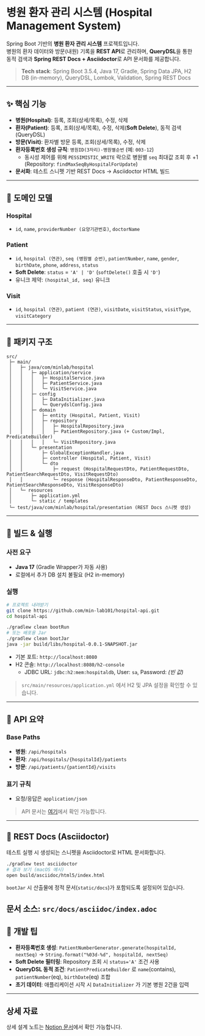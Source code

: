 # 병원 환자 관리 시스템 (Hospital Management System)

Spring Boot 기반의 **병원 환자 관리 시스템** 프로젝트입니다.  
병원의 환자 데이터와 방문(내원) 기록을 **REST API**로 관리하며, **QueryDSL**을 통한 동적 검색과 **Spring REST Docs + Asciidoctor**로 API 문서화를 제공합니다.

> **Tech stack**: Spring Boot 3.5.4, Java 17, Gradle, Spring Data JPA, H2 DB (in-memory), QueryDSL, Lombok, Validation, Spring REST Docs
---
## ✨ 핵심 기능

- **병원(Hospital)**: 등록, 조회(상세/목록), 수정, 삭제
- **환자(Patient)**: 등록, 조회(상세/목록), 수정, 삭제(**Soft Delete**), 동적 검색(QueryDSL)
- **방문(Visit)**: 환자별 방문 등록, 조회(상세/목록), 수정, 삭제
- **환자등록번호 생성 규칙**: `병원ID(3자리)-병원별순번` (예: `003-12`)
    - 동시성 제어를 위해 `PESSIMISTIC_WRITE` 락으로 병원별 `seq` 최대값 조회 후 +1 (Repository: `findMaxSeqByHospitalForUpdate`)
- **문서화**: 테스트 스니펫 기반 REST Docs → Asciidoctor HTML 빌드
---
## 🧱 도메인 모델

### Hospital
- `id`, `name`, `providerNumber (요양기관번호)`, `doctorName`

### Patient
- `id`, `hospital (연관)`, `seq (병원별 순번)`, `patientNumber`, `name`, `gender`, `birthDate`, `phone`, `address`, `status`
- **Soft Delete**: `status` = `'A' | 'D'` (`softDelete()` 호출 시 `'D'`)
- 유니크 제약: `(hospital_id, seq)` 유니크

### Visit
- `id`, `hospital (연관)`, `patient (연관)`, `visitDate`, `visitStatus`, `visitType`, `visitCategory`
---
## 📂 패키지 구조

```
src/
 ├─ main/
 │   ├─ java/com/minlab/hospital
 │   │   ├─ application/service
 │   │   │   ├─ HospitalService.java
 │   │   │   ├─ PatientService.java
 │   │   │   └─ VisitService.java
 │   │   ├─ config
 │   │   │   ├─ DataInitializer.java
 │   │   │   └─ QuerydslConfig.java
 │   │   ├─ domain
 │   │   │   ├─ entity (Hospital, Patient, Visit)
 │   │   │   ├─ repository
 │   │   │   │   ├─ HospitalRepository.java
 │   │   │   │   ├─ PatientRepository.java (+ Custom/Impl, PredicateBuilder)
 │   │   │   │   └─ VisitRepository.java
 │   │   └─ presentation
 │   │       ├─ GlobalExceptionHandler.java
 │   │       ├─ controller (Hospital, Patient, Visit)
 │   │       └─ dto
 │   │           ├─ request (HospitalRequestDto, PatientRequestDto, PatientSearchRequestDto, VisitRequestDto)
 │   │           └─ response (HospitalResponseDto, PatientResponseDto, PatientSearchResponseDto, VisitResponseDto)
 │   └─ resources
 │       ├─ application.yml
 │       └─ static / templates
 └─ test/java/com/minlab/hospital/presentation (REST Docs 스니펫 생성)
```
---
## 🚀 빌드 & 실행

### 사전 요구
- **Java 17** (Gradle Wrapper가 자동 사용)
- 로컬에서 추가 DB 설치 불필요 (H2 in-memory)

### 실행
```bash
# 프로젝트 내려받기
git clone https://github.com/min-lab101/hospital-api.git
cd hospital-api

./gradlew clean bootRun
# 또는 배포용 Jar
./gradlew clean bootJar
java -jar build/libs/hospital-0.0.1-SNAPSHOT.jar
```

- 기본 포트: `http://localhost:8080`
- H2 콘솔: `http://localhost:8080/h2-console`
    - JDBC URL: `jdbc:h2:mem:hospitaldb`, User: `sa`, Password: *(빈 값)*

> `src/main/resources/application.yml` 에서 H2 및 JPA 설정을 확인할 수 있습니다.

---
## 📜 API 요약

### Base Paths
- **병원**: `/api/hospitals`
- **환자**: `/api/hospitals/{hospitalId}/patients`
- **방문**: `/api/patients/{patientId}/visits`

### 표기 규칙
- 요청/응답은 `application/json`
> API 문서는 [여기](https://min-lab101.github.io/hospital-api/)에서 확인 가능합니다.
---
## 📘 REST Docs (Asciidoctor)

테스트 실행 시 생성되는 스니펫을 Asciidoctor로 HTML 문서화합니다.

```bash
./gradlew test asciidoctor
# 결과 보기 (macOS 예시)
open build/asciidoc/html5/index.html
```

`bootJar` 시 산출물에 정적 문서(`static/docs`)가 포함되도록 설정되어 있습니다.

문서 소스: `src/docs/asciidoc/index.adoc`
---
## 🧰 개발 팁

- **환자등록번호 생성**: `PatientNumberGenerator.generate(hospitalId, nextSeq)` → `String.format("%03d-%d", hospitalId, nextSeq)`
- **Soft Delete 필터링**: Repository 조회 시 `status='A'` 조건 사용
- **QueryDSL 동적 조건**: `PatientPredicateBuilder` 로 `name`(contains), `patientNumber`(eq), `birthDate`(eq) 조합
- **초기 데이터**: 애플리케이션 시작 시 `DataInitializer` 가 기본 병원 2건을 입력
---
## 상세 자료
상세 설계 노트는 [Notion 문서](https://expensive-pan-fed.notion.site/hospital-api-251221c235a18069b2b8e462fc069dc5?pvs=73)에서 확인 가능합니다.